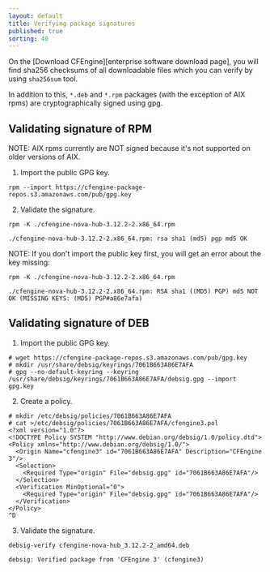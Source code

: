 ```yaml
---
layout: default
title: Verifying package signatures
published: true
sorting: 40
---
```


On the [Download CFEngine][enterprise software download page], you will find
sha256 checksums of all downloadable files which you can verify by using
`sha256sum` tool.

In addition to this, `*.deb` and `*.rpm` packages (with the exception of AIX rpms) are
cryptographically signed using gpg.


## Validating signature of RPM

NOTE: AIX rpms currently are NOT signed because it's not supported on older versions of AIX.

1. Import the public GPG key.

```command
rpm --import https://cfengine-package-repos.s3.amazonaws.com/pub/gpg.key
```

2. Validate the signature.

```command
rpm -K ./cfengine-nova-hub-3.12.2-2.x86_64.rpm
```
```output
./cfengine-nova-hub-3.12.2-2.x86_64.rpm: rsa sha1 (md5) pgp md5 OK
```

NOTE: If you don't import the public key first, you will get an error about the key missing:

```command
rpm -K ./cfengine-nova-hub-3.12.2-2.x86_64.rpm
```
```output
./cfengine-nova-hub-3.12.2-2.x86_64.rpm: RSA sha1 ((MD5) PGP) md5 NOT OK (MISSING KEYS: (MD5) PGP#a86e7afa)
```

## Validating signature of DEB

1. Import the public GPG key.

```console
# wget https://cfengine-package-repos.s3.amazonaws.com/pub/gpg.key
# mkdir /usr/share/debsig/keyrings/7061B663A86E7AFA
# gpg --no-default-keyring --keyring /usr/share/debsig/keyrings/7061B663A86E7AFA/debsig.gpg --import gpg.key
```

2. Create a policy.

```console
# mkdir /etc/debsig/policies/7061B663A86E7AFA
# cat >/etc/debsig/policies/7061B663A86E7AFA/cfengine3.pol
<?xml version="1.0"?>
<!DOCTYPE Policy SYSTEM "http://www.debian.org/debsig/1.0/policy.dtd">
<Policy xmlns="http://www.debian.org/debsig/1.0/">
  <Origin Name="cfengine3" id="7061B663A86E7AFA" Description="CFEngine 3"/>
  <Selection>
    <Required Type="origin" File="debsig.gpg" id="7061B663A86E7AFA"/>
  </Selection>
  <Verification MinOptional="0">
    <Required Type="origin" File="debsig.gpg" id="7061B663A86E7AFA"/>
  </Verification>
</Policy>
^D
```

3. Validate the signature.

```command
debsig-verify cfengine-nova-hub_3.12.2-2_amd64.deb
```
```output
debsig: Verified package from 'CFEngine 3' (cfengine3)
```
